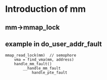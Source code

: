# Introduction of mm

## mm->mmap_lock


## example in do_user_addr_fault
    mmap_read_lock(mm)  // semophore
        vma = find_vma(mm, address)
        handle_mm_fault() 
            __handle_mm_fault
                handle_pte_fault

